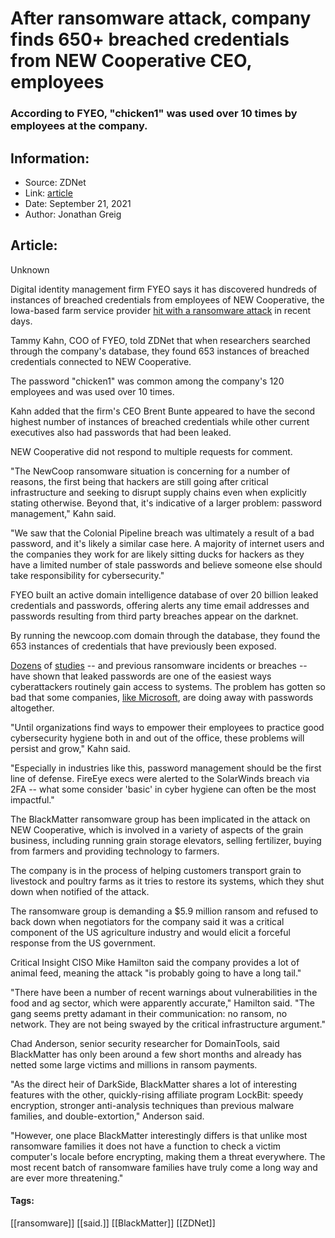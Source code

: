 # After ransomware attack, company finds 650+ breached credentials from NEW Cooperative CEO, employees
### According to FYEO, "chicken1" was used over 10 times by employees at the company.

## Information:
+ Source: ZDNet
+ Link: [article](https://www.zdnet.com/article/after-ransomware-attack-company-finds-650-breached-credentials-from-new-cooperative-ceo-employees/)
+ Date: September 21, 2021
+ Author: Jonathan Greig


## Article:
Unknown

Digital identity management firm FYEO says it has discovered hundreds of instances of breached credentials from employees of NEW Cooperative, the Iowa-based farm service provider [hit with a ransomware attack](https://www.zdnet.com/article/iowa-farm-services-provider-hit-with-blackmatter-ransomware-and-5-9-million-ransom/) in recent days. 

Tammy Kahn, COO of FYEO, told ZDNet that when researchers searched through the company's database, they found 653 instances of breached credentials connected to NEW Cooperative.

The password "chicken1" was common among the company's 120 employees and was used over 10 times.

Kahn added that the firm's CEO Brent Bunte appeared to have the second highest number of instances of breached credentials while other current executives also had passwords that had been leaked. 

NEW Cooperative did not respond to multiple requests for comment.

"The NewCoop ransomware situation is concerning for a number of reasons, the first being that hackers are still going after critical infrastructure and seeking to disrupt supply chains even when explicitly stating otherwise. Beyond that, it's indicative of a larger problem: password management," Kahn said. 

"We saw that the Colonial Pipeline breach was ultimately a result of a bad password, and it's likely a similar case here. A majority of internet users and the companies they work for are likely sitting ducks for hackers as they have a limited number of stale passwords and believe someone else should take responsibility for cybersecurity."






FYEO built an active domain intelligence database of over 20 billion leaked credentials and passwords, offering alerts any time email addresses and passwords resulting from third party breaches appear on the darknet. 

By running the newcoop.com domain through the database, they found the 653 instances of credentials that have previously been exposed.

[Dozens](https://www.zdnet.com/article/this-is-how-fast-a-password-leaked-on-the-web-will-be-tested-out-by-hackers/) of [studies](https://www.zdnet.com/article/these-are-the-terrible-passwords-that-people-are-still-using-heres-how-to-do-better/) -- and previous ransomware incidents or breaches -- have shown that leaked passwords are one of the easiest ways cyberattackers routinely gain access to systems. The problem has gotten so bad that some companies, [like Microsoft](https://www.zdnet.com/article/microsoft-just-took-another-big-step-towards-getting-rid-of-passwords-forever/), are doing away with passwords altogether. 

"Until organizations find ways to empower their employees to practice good cybersecurity hygiene both in and out of the office, these problems will persist and grow," Kahn said. 

"Especially in industries like this, password management should be the first line of defense. FireEye execs were alerted to the SolarWinds breach via 2FA -- what some consider 'basic' in cyber hygiene can often be the most impactful."

The BlackMatter ransomware group has been implicated in the attack on NEW Cooperative, which is involved in a variety of aspects of the grain business, including running grain storage elevators, selling fertilizer, buying from farmers and providing technology to farmers.

The company is in the process of helping customers transport grain to livestock and poultry farms as it tries to restore its systems, which they shut down when notified of the attack. 

The ransomware group is demanding a $5.9 million ransom and refused to back down when negotiators for the company said it was a critical component of the US agriculture industry and would elicit a forceful response from the US government. 

Critical Insight CISO Mike Hamilton said the company provides a lot of animal feed, meaning the attack "is probably going to have a long tail." 

"There have been a number of recent warnings about vulnerabilities in the food and ag sector, which were apparently accurate," Hamilton said. "The gang seems pretty adamant in their communication: no ransom, no network. They are not being swayed by the critical infrastructure argument."

Chad Anderson, senior security researcher for DomainTools, said BlackMatter has only been around a few short months and already has netted some large victims and millions in ransom payments. 

"As the direct heir of DarkSide, BlackMatter shares a lot of interesting features with the other, quickly-rising affiliate program LockBit: speedy encryption, stronger anti-analysis techniques than previous malware families, and double-extortion," Anderson said. 

"However, one place BlackMatter interestingly differs is that unlike most ransomware families it does not have a function to check a victim computer's locale before encrypting, making them a threat everywhere. The most recent batch of ransomware families have truly come a long way and are ever more threatening."





#### Tags:
[[ransomware]] [[said.]] [[BlackMatter]] [[ZDNet]]
